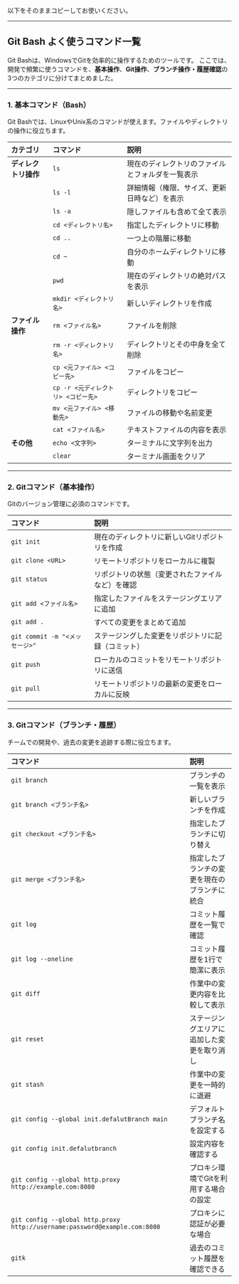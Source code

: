 
以下をそのままコピーしてお使いください。

---

## Git Bash よく使うコマンド一覧

Git Bashは、WindowsでGitを効率的に操作するためのツールです。
ここでは、開発で頻繁に使うコマンドを、**基本操作**、**Git操作**、**ブランチ操作・履歴確認**の3つのカテゴリに分けてまとめました。

---

### 1. 基本コマンド（Bash）

Git Bashでは、LinuxやUnix系のコマンドが使えます。ファイルやディレクトリの操作に役立ちます。

| カテゴリ | コマンド | 説明 |
| :--- | :--- | :--- |
| **ディレクトリ操作** | `ls` | 現在のディレクトリのファイルとフォルダを一覧表示 |
| | `ls -l` | 詳細情報（権限、サイズ、更新日時など）を表示 |
| | `ls -a` | 隠しファイルも含めて全て表示 |
| | `cd <ディレクトリ名>` | 指定したディレクトリに移動 |
| | `cd ..` | 一つ上の階層に移動 |
| | `cd ~` | 自分のホームディレクトリに移動 |
| | `pwd` | 現在のディレクトリの絶対パスを表示 |
| | `mkdir <ディレクトリ名>` | 新しいディレクトリを作成 |
| **ファイル操作** | `rm <ファイル名>` | ファイルを削除 |
| | `rm -r <ディレクトリ名>` | ディレクトリとその中身を全て削除 |
| | `cp <元ファイル> <コピー先>` | ファイルをコピー |
| | `cp -r <元ディレクトリ> <コピー先>` | ディレクトリをコピー |
| | `mv <元ファイル> <移動先>` | ファイルの移動や名前変更 |
| | `cat <ファイル名>` | テキストファイルの内容を表示 |
| **その他** | `echo <文字列>` | ターミナルに文字列を出力 |
| | `clear` | ターミナル画面をクリア |

---

### 2. Gitコマンド（基本操作）

Gitのバージョン管理に必須のコマンドです。

| コマンド | 説明 |
| :--- | :--- |
| `git init` | 現在のディレクトリに新しいGitリポジトリを作成 |
| `git clone <URL>` | リモートリポジトリをローカルに複製 |
| `git status` | リポジトリの状態（変更されたファイルなど）を確認 |
| `git add <ファイル名>` | 指定したファイルをステージングエリアに追加 |
| `git add .` | すべての変更をまとめて追加 |
| `git commit -m "<メッセージ>"` | ステージングした変更をリポジトリに記録（コミット） |
| `git push` | ローカルのコミットをリモートリポジトリに送信 |
| `git pull` | リモートリポジトリの最新の変更をローカルに反映 |

---

### 3. Gitコマンド（ブランチ・履歴）

チームでの開発や、過去の変更を追跡する際に役立ちます。

| コマンド | 説明 |
| :--- | :--- |
| `git branch` | ブランチの一覧を表示 |
| `git branch <ブランチ名>` | 新しいブランチを作成 |
| `git checkout <ブランチ名>` | 指定したブランチに切り替え |
| `git merge <ブランチ名>` | 指定したブランチの変更を現在のブランチに統合 |
| `git log` | コミット履歴を一覧で確認 |
| `git log --oneline` | コミット履歴を1行で簡潔に表示 |
| `git diff` | 作業中の変更内容を比較して表示 |
| `git reset` | ステージングエリアに追加した変更を取り消し |
| `git stash` | 作業中の変更を一時的に退避 |
| `git config --global init.defalutBranch main` | デフォルトブランチ名を設定する |
| `git config init.defalutbranch` | 設定内容を確認する |
| `git config --global http.proxy http://example.com:8080` | プロキシ環境でGitを利用する場合の設定 |
| `git config --global http.proxy http://username:password@example.com:8080` | プロキシに認証が必要な場合 |
| `gitk` | 過去のコミット履歴を確認できる |


